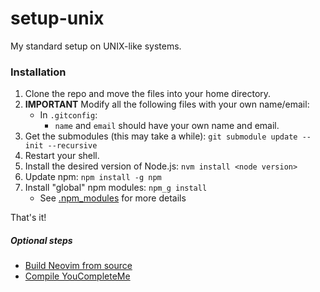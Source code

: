 # setup-unix
My standard setup on UNIX-like systems.

### Installation
1. Clone the repo and move the files into your home directory.
2. **IMPORTANT** Modify all the following files with your own name/email:
    - In `.gitconfig`:
        - `name` and `email` should have your own name and email.
3. Get the submodules (this may take a while): `git submodule update --init --recursive`
4. Restart your shell.
5. Install the desired version of Node.js: `nvm install <node version>`
6. Update npm: `npm install -g npm`
7. Install "global" npm modules: `npm_g install`
    - See [.npm_modules](https://github.com/aspyrx/.npm_global) for more details

That's it!

##### Optional steps
- [Build Neovim from source](https://github.com/neovim/neovim/wiki/Building-Neovim)
- [Compile YouCompleteMe](https://github.com/Valloric/YouCompleteMe#mac-os-x)

